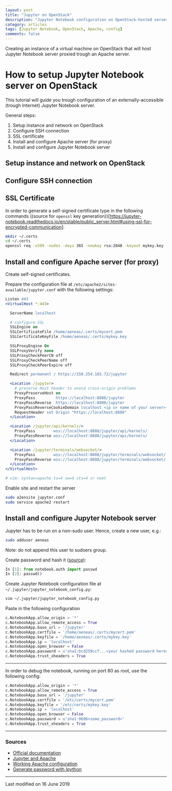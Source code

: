 ```yaml
---
layout: post
title: "Jupyter on OpenStack"
description: "Jupyter Notebook configuration on OpenStack-hosted server"
category: articles
tags: [Jupyter Notebook, OpenStack, Apache, config]
comments: false
---
```


Creating an instance of a virtual machine on OpenStack that will host Jupyter Notebook server proxied trough an Apache server.

# How to setup Jupyter Notebook server on OpenStack

This tutorial will guide you trough configuration of an externally-accessible (trough Internet) Jupyter Notebook server.

General steps:
1. Setup instance and network on OpenStack
2. Configure SSH connection
3. SSL certificate
4. Install and configure Apache server (for proxy)
5. Install and configure Jupyter Notebook server


## Setup instance and network on OpenStack

## Configure SSH connection

## SSL Certificate

In order to generate a self-signed certificate type in the following commands ((source for `openssl` key generation))[https://jupyter-notebook.readthedocs.io/en/stable/public_server.html#using-ssl-for-encrypted-communication]:
```bash
mkdir ~/.certs
cd ~/.certs
openssl req -x509 -nodes -days 365 -newkey rsa:2048 -keyout mykey.key -out mycert.pem
```

## Install and configure Apache server (for proxy)

Create self-signed certificates.

Prepare the configuration file at `/etc/apache2/sites-available/jupyter.conf` with the following settings:
```apache
Listen 443
<VirtualHost *:443>

  ServerName localhost

  # configure SSL
  SSLEngine on
  SSLCertificateFile /home/aeneas/.certs/mycert.pem
  SSLCertificateKeyFile /home/aeneas/.certs/mykey.key

  SSLProxyEngine On
  SSLProxyVerify none
  SSLProxyCheckPeerCN off
  SSLProxyCheckPeerName off
  SSLProxyCheckPeerExpire off

  Redirect permanent / https://150.254.165.72/jupyter

  <Location /jupyter>
    # preserve Host header to avoid cross-origin problems
    ProxyPreserveHost on
    ProxyPass         https://localhost:8888/jupyter
    ProxyPassReverse  https://localhost:8888/jupyter
    ProxyPassReverseCookieDomain localhost <ip or name of your server>
    RequestHeader set Origin "https://localhost:8888"
  </Location>

  <Location /jupyter/api/kernels/>
	ProxyPass        wss://localhost:8888/jupyter/api/kernels/
	ProxyPassReverse wss://localhost:8888/jupyter/api/kernels/
  </Location>

  <Location /jupyter/terminals/websocket/>
	ProxyPass        wss://localhost:8888/jupyter/terminals/websocket/
	ProxyPassReverse wss://localhost:8888/jupyter/terminals/websocket/
  </Location>
</VirtualHost>

# vim: syntax=apache ts=4 sw=4 sts=4 sr noet
```

Enable site and restart the server
```bash
sudo a2ensite jupyter.conf
sudo service apache2 restart
```


## Install and configure Jupyter Notebook server

Jupyter has to be run on a non-sudo user. Hence, create a new user, e.g.:
```bash
sudo adduser aeneas
```
Note: do not append this user to sudoers group.

Create password and hash it ([source](https://jupyter-notebook.readthedocs.io/en/stable/public_server.html#preparing-a-hashed-password)):
```python
In [1]: from notebook.auth import passwd
In [2]: passwd()
```

Create Jupyter Notebook configuration file at `~/.jupyter/jupyter_notebook_config.py`:
```bash
vim ~/.jupyter/jupyter_notebook_config.py
```

Paste in the following configuration
```python
c.NotebookApp.allow_origin = '*'
c.NotebookApp.allow_remote_access = True
c.NotebookApp.base_url = '/jupyter'
c.NotebookApp.certfile = '/home/aeneas/.certs/mycert.pem'
c.NotebookApp.keyfile = '/home/aeneas/.certs/mykey.key'
c.NotebookApp.ip = 'localhost'
c.NotebookApp.open_browser = False
c.NotebookApp.password = u'sha1:bcd259ccf...<your hashed password here>'
c.NotebookApp.trust_xheaders = True
```

***

In order to debug the notebook, running on port 80 as root, use the following config:
```python
c.NotebookApp.allow_origin = '*'
c.NotebookApp.allow_remote_access = True
c.NotebookApp.base_url = '/jupyter'
c.NotebookApp.certfile = '/etc/certs/mycert.pem'
c.NotebookApp.keyfile = '/etc/certs/mykey.key'
c.NotebookApp.ip = 'localhost'
c.NotebookApp.open_browser = False
c.NotebookApp.password = u'sha1:9696<some_password>'
c.NotebookApp.trust_xheaders = True
```

***

### Sources

 * [Official documentation](https://jupyter-notebook.readthedocs.io/en/stable/public_server.html#using-lets-encrypt)
 * [Jupyter and Apache](https://www.linode.com/docs/applications/big-data/install-a-jupyter-notebook-server-on-a-linode-behind-an-apache-reverse-proxy/)
 * [Working Apache configuration](https://stackoverflow.com/a/28819231/8877692)
 * [Generate password with Ipython](https://github.com/paderijk/jupyter-password/blob/master/jupyter-password.py)

***

Last modified on 16 June 2019
